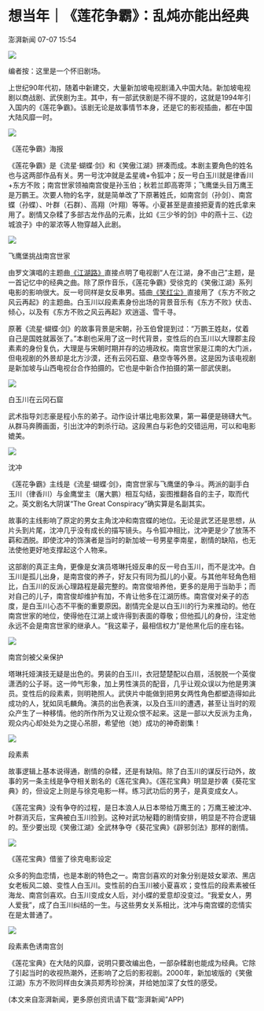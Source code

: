 # 想当年｜《莲花争霸》：乱炖亦能出经典

澎湃新闻 07-07 15:54

![](https://file.thepaper.cn/wap/v6/img/kb_zhaiyao.png) 

编者按：这里是一个怀旧剧场。

上世纪90年代初，随着中新建交，大量新加坡电视剧涌入中国大陆。新加坡电视剧以商战剧、武侠剧为主。其中，有一部武侠剧是不得不提的，这就是1994年引入国内的《莲花争霸》。该剧无论是故事情节本身，还是它的影视插曲，都在中国大陆风靡一时。

![](https://imagecloud.thepaper.cn/thepaper/image/311/890/664.jpg)

《莲花争霸》海报

《莲花争霸》是《流星·蝴蝶·剑》和《笑傲江湖》拼凑而成。本剧主要角色的姓名也与这两部作品有关。男一号沈冲就是孟星魂+令狐冲；反一号白玉川就是律香川+东方不败；南宫世家领袖南宫俊是孙玉伯；秋若兰即高寄萍；飞鹰堡头目万鹰王是万鹏王。次要人物的名字，就是简单改了下原著姓氏，如南宫剑（孙剑）、南宫蝶（孙蝶）、叶群（石群）、高翔（叶翔）等等。小夏甚至是直接把夏青的姓氏拿来用了。剧情又杂糅了多部古龙作品的元素，比如《三少爷的剑》中的燕十三、《边城浪子》中的翠浓等人物穿越入此剧。

![](https://imagecloud.thepaper.cn/thepaper/image/311/890/665.jpg)

飞鹰堡挑战南宫世家

由罗文演唱的主题曲[《江湖路》](https://www.bilibili.com/video/BV1gp4y1b7cp/?spm_id_from=333.337.search-card.all.click&vd_source=9e420b0dc22a969b78bd0c26c79bbd52)直接点明了电视剧“人在江湖，身不由己”主题，是一首记忆中的经典之曲。除了原作音乐，《莲花争霸》受徐克的《笑傲江湖》系列电影的影响很大。反一号同样是女反串男。插曲[《笑红尘》](https://www.bilibili.com/video/BV1CV41187ES/?spm_id_from=333.337.search-card.all.click&vd_source=9e420b0dc22a969b78bd0c26c79bbd52)直接用了《东方不败之风云再起》的主题曲。白玉川以段素素身份出场的背景音乐有《东方不败》伏击、倾心，以及有《东方不败之风云再起》欢逍遥、雪千寻。

原著《流星·蝴蝶·剑》的故事背景是宋朝，孙玉伯曾提到过：“万鹏王姓赵，仗着自己是国姓就嚣张了。”本剧也采用了这一时代背景，变性后的白玉川以大理郡主段素素的身份复仇，大理是与宋朝时期并存的边境政权。南宫世家是江南的大门派，但电视剧的外景却是北方沙漠，还有云冈石窟、悬空寺等外景。这是因为该电视剧是新加坡与山西电视台合作拍摄的。它也是中新合作拍摄的第一部武侠剧。

![](https://imagecloud.thepaper.cn/thepaper/image/311/890/666.jpg)

白玉川在云冈石窟

武术指导刘志豪是程小东的弟子。动作设计堪比电影效果，第一幕便是磅礴大气。从群马奔腾画面，引出沈冲的刺杀行动。这段黑白与彩色的交错运用，可以和电影媲美。   

![](https://imagecloud.thepaper.cn/thepaper/image/311/890/667.jpg)

沈冲

《莲花争霸》主线是《流星·蝴蝶·剑》，南宫世家与飞鹰堡的争斗。两派的副手白玉川（律香川）与金鹰堂主（屠大鹏）相互勾结，妄图推翻各自的主子，取而代之。英文剧名大阴谋“The Great Conspiracy”确实算是名副其实。

故事的主线影响了原定的男女主角沈冲和南宫蝶的地位。无论是武艺还是思想，从片头到片尾，沈冲几乎没有成长的描写镜头。与令狐冲相比，沈冲更是少了放荡不羁和洒脱。即使沈冲的饰演者是当时的新加坡一号男星李南星，剧情的缺陷，也无法使他更好地支撑起这个人物来。

这部剧的真正主角，更像是女演员塔琳托娅反串的反一号白玉川，而不是沈冲。白玉川是孤儿出身，是南宫俊的养子，好友只有同为孤儿的小夏。与其他年轻角色相比，白玉川的反派心理路程是最完整的。南宫俊培养他，更多的是用于当助手；而对自己的儿子，南宫俊却维护有加，不肯让他多在江湖历练。南宫俊对亲子的态度，是白玉川心态不平衡的重要原因。剧情完全是以白玉川的行为来推动的。他在南宫世家的地位，使得他在江湖上或许得到表面的尊敬；但他孤儿的身份，注定他永远不会是南宫世家的继承人。“我这辈子，最相信权力”是他黑化后的座右铭。

![](https://imagecloud.thepaper.cn/thepaper/image/311/890/668.jpg)

南宫剑被父亲保护

塔琳托娅演技无疑是出色的。男装的白玉川，衣冠楚楚配以白扇，活脱脱一个英俊潇洒的公子哥。这一帅气形象，加上男性演员的配音，几乎让观众误以为他是男演员。变性后的段素素，则明艳照人。武侠片中能做到把男女两性角色都塑造得如此成功的人，犹如凤毛麟角。演员的出色表演，以及白玉川的遭遇，甚至让当时的观众产生了一种移情。他的所作所为又让观众恨不起来。这是一部以大反派为主角，观众内心却处处为之提心吊胆，希望他（她）成功的神奇剧集！

![](https://imagecloud.thepaper.cn/thepaper/image/311/890/669.jpg)

段素素

故事逻辑上基本说得通，剧情的杂糅，还是有缺陷。除了白玉川的谋反行动外，故事的另一条主线是争夺相关剧名的《莲花宝典》。《莲花宝典》明显是抄袭《葵花宝典》的，但设定上则是与徐克电影一样。练习武功后的男子，是真变成女人。

《莲花宝典》没有争夺的过程，是日本浪人从日本带给万鹰王的；万鹰王被沈冲、叶群消灭后，宝典被白玉川捡到。这种对武功秘籍的剧情安排，明显是不符合逻辑的。至少要出现《笑傲江湖》全武林争夺《葵花宝典》《辟邪剑法》那样的剧情。

![](https://imagecloud.thepaper.cn/thepaper/image/311/890/670.jpg)

《莲花宝典》借鉴了徐克电影设定

众多的狗血恋情，也是本剧的特色之一。南宫剑喜欢的对象分别是妓女翠浓、黑店女老板风二娘、变性人白玉川。变性前的白玉川被小夏喜欢；变性后的段素素被任海龙、南宫剑喜欢。白玉川变成女人后，对小蝶的爱意却没变过。“我爱女人，男人爱我”，成了白玉川纠结的一生。与这些男女关系相比，沈冲与南宫蝶的恋情实在是太普通了。

![](https://imagecloud.thepaper.cn/thepaper/image/311/890/671.jpg)

段素素色诱南宫剑

《莲花宝典》在大陆的风靡，说明只要改编出色，一部杂糅剧也能成为经典。它除了引起当时的收视热潮外，还影响了之后的影视剧。2000年，新加坡版的《笑傲江湖》东方不败同样由女演员郑秀珍扮演，并给她加深了女性的感受。

(本文来自澎湃新闻，更多原创资讯请下载“澎湃新闻”APP)